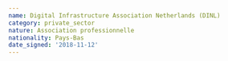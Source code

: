 ```yaml
---
name: Digital Infrastructure Association Netherlands (DINL)
category: private_sector
nature: Association professionnelle 
nationality: Pays-Bas
date_signed: '2018-11-12'
---
```

    
